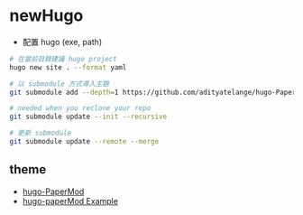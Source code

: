 # newHugo

- 配置 hugo (exe, path)

```bash
# 在當前目錄建議 hugo project
hugo new site . --format yaml 

# 以 submodule 方式導入主題
git submodule add --depth=1 https://github.com/adityatelange/hugo-PaperMod.git themes/PaperMod

# needed when you reclone your repo
git submodule update --init --recursive

# 更新 submodule
git submodule update --remote --merge
```

## theme
- [hugo-PaperMod](https://github.com/adityatelange/hugo-PaperMod)
- [hugo-paperMod Example](https://github.com/adityatelange/hugo-PaperMod/tree/exampleSite)
